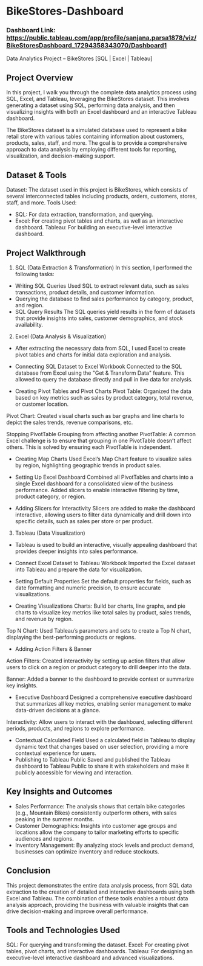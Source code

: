 # BikeStores-Dashboard

### Dashboard Link: https://public.tableau.com/app/profile/sanjana.parsa1878/viz/BikeStoresDashboard_17294358343070/Dashboard1

Data Analytics Project – BikeStores [SQL | Excel | Tableau]

## Project Overview

In this project, I walk you through the complete data analytics process using SQL, Excel, and Tableau, leveraging the BikeStores dataset. This involves generating a dataset using SQL, performing data analysis, and then visualizing insights with both an Excel dashboard and an interactive Tableau dashboard.

The BikeStores dataset is a simulated database used to represent a bike retail store with various tables containing information about customers, products, sales, staff, and more. The goal is to provide a comprehensive approach to data analysis by employing different tools for reporting, visualization, and decision-making support.

## Dataset & Tools

Dataset: The dataset used in this project is BikeStores, which consists of several interconnected tables including products, orders, customers, stores, staff, and more.
Tools Used:
- SQL: For data extraction, transformation, and querying.
- Excel: For creating pivot tables and charts, as well as an interactive dashboard.
Tableau: For building an executive-level interactive dashboard.

## Project Walkthrough

1. SQL  (Data Extraction & Transformation)
In this section, I performed the following tasks:

- Writing SQL Queries
Used SQL to extract relevant data, such as sales transactions, product details, and customer information.
- Querying the database to find sales performance by category, product, and region.
- SQL Query Results
The SQL queries yield results in the form of datasets that provide insights into sales, customer demographics, and stock availability.

2. Excel (Data Analysis & Visualization)
- After extracting the necessary data from SQL, I used Excel to create pivot tables and charts for initial data exploration and analysis.

- Connecting SQL Dataset to Excel Workbook 
Connected to the SQL database from Excel using the "Get & Transform Data" feature. This allowed to query the database directly and pull in live data for analysis.

- Creating Pivot Tables and Pivot Charts 
Pivot Table: Organized the data based on key metrics such as sales by product category, total revenue, or customer location.

Pivot Chart: Created visual charts such as bar graphs and line charts to depict the sales trends, revenue comparisons, etc.

Stopping PivotTable Grouping from affecting another PivotTable: A common Excel challenge is to ensure that grouping in one PivotTable doesn’t affect others. This is solved by ensuring each PivotTable is independent.

- Creating Map Charts 
Used Excel’s Map Chart feature to visualize sales by region, highlighting geographic trends in product sales.
- Setting Up Excel Dashboard
Combined all PivotTables and charts into a single Excel dashboard for a consolidated view of the business performance.
Added slicers to enable interactive filtering by time, product category, or region.

- Adding Slicers for Interactivity
Slicers are added to make the dashboard interactive, allowing users to filter data dynamically and drill down into specific details, such as sales per store or per product.


3. Tableau (Data Visualization)
- Tableau is used to build an interactive, visually appealing dashboard that provides deeper insights into sales performance.

- Connect Excel Dataset to Tableau Workbook 
Imported the Excel dataset into Tableau and prepare the data for visualization.

- Setting Default Properties
Set the default properties for fields, such as date formatting and numeric precision, to ensure accurate visualizations.

- Creating Visualizations
Charts: Build bar charts, line graphs, and pie charts to visualize key metrics like total sales by product, sales trends, and revenue by region.

Top N Chart: Used Tableau’s parameters and sets to create a Top N chart, displaying the best-performing products or regions.

- Adding Action Filters & Banner 

Action Filters: Created interactivity by setting up action filters that allow users to click on a region or product category to drill deeper into the data.

Banner: Added a banner to the dashboard to provide context or summarize key insights.

- Executive Dashboard 
Designed a comprehensive executive dashboard that summarizes all key metrics, enabling senior management to make data-driven decisions at a glance.


Interactivity: Allow users to interact with the dashboard, selecting different periods, products, and regions to explore performance.

- Contextual Calculated Field
Used a calculated field in Tableau to display dynamic text that changes based on user selection, providing a more contextual experience for users.
- Publishing to Tableau Public
Saved and published the Tableau dashboard to Tableau Public to share it with stakeholders and make it publicly accessible for viewing and interaction.


## Key Insights and Outcomes
- Sales Performance: The analysis shows that certain bike categories (e.g., Mountain Bikes) consistently outperform others, with sales peaking in the summer months.
- Customer Demographics: Insights into customer age groups and locations allow the company to tailor marketing efforts to specific audiences and regions.
- Inventory Management: By analyzing stock levels and product demand, businesses can optimize inventory and reduce stockouts.


## Conclusion
This project demonstrates the entire data analysis process, from SQL data extraction to the creation of detailed and interactive dashboards using both Excel and Tableau. The combination of these tools enables a robust data analysis approach, providing the business with valuable insights that can drive decision-making and improve overall performance.

## Tools and Technologies Used
SQL: For querying and transforming the dataset.
Excel: For creating pivot tables, pivot charts, and interactive dashboards.
Tableau: For designing an executive-level interactive dashboard and advanced visualizations.
